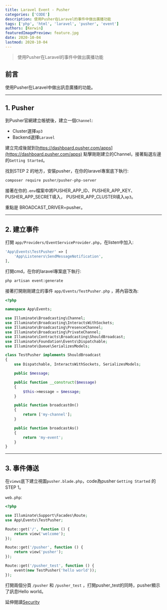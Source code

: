 ```yaml
---
title: Laravel Event - Pusher
categories: ['CODE']
description: 使用Pusher在Laravel的事件中做出廣播功能
tags: ['php', 'html', 'laravel', 'pusher', 'event']
authors: [Kerwin]
featuredImagePreview: feature.jpg
date: 2020-10-04
lastmod: 2020-10-04
---
```


> 使用Pusher在Laravel的事件中做出廣播功能

<!--more-->

## 前言

使用Pusher在Laravel中做出訊息廣播的功能。

---

## 1. Pusher

到Pusher官網建立帳號後，建立一個`Channel`:

* Cluster選擇`ap3`
* Backend選擇`Laravel`

建立完成後就到[https://dashboard.pusher.com/apps](https://dashboard.pusher.com/apps) 點擊剛剛建立的Channel，接著點選左邊的`Getting Started`。

找到STEP 2 的地方，安裝pusher，在你的laravel專案底下執行:

```bash
composer require pusher/pusher-php-server
```

接著在你的`.env`檔案中將PUSHER_APP_ID、PUSHER_APP_KEY、PUSHER_APP_SECRET填入，
PUSHER_APP_CLUSTER填入`ap3`。

重點是 BROADCAST_DRIVER=pusher。

---

## 2. 建立事件

打開 `app/Providers/EventServiceProvider.php`，在listen中加入:

```php
'App\Events\TestPusher' => [
    'App\Listeners\SendMessageNotification',
],
```

打開cmd，在你的laravel專案底下執行:

```bash
php artisan event:generate
```

接著打開剛剛建立的事件 `app/Events/TestPusher.php` ，將內容改為:

```php
<?php

namespace App\Events;

use Illuminate\Broadcasting\Channel;
use Illuminate\Broadcasting\InteractsWithSockets;
use Illuminate\Broadcasting\PresenceChannel;
use Illuminate\Broadcasting\PrivateChannel;
use Illuminate\Contracts\Broadcasting\ShouldBroadcast;
use Illuminate\Foundation\Events\Dispatchable;
use Illuminate\Queue\SerializesModels;

class TestPusher implements ShouldBroadcast
{
    use Dispatchable, InteractsWithSockets, SerializesModels;

    public $message;

    public function __construct($message)
    {
        $this->message = $message;
    }

    public function broadcastOn()
    {
        return ['my-channel'];
    }

    public function broadcastAs()
    {
        return 'my-event';
    }
}
```

---

## 3. 事件傳送

在`views`底下建立視圖`pusher.blade.php`，code為pusher `Getting Started` 的STEP 1。

`web.php`:

```php
<?php

use Illuminate\Support\Facades\Route;
use App\Events\TestPusher;

Route::get('/', function () {
    return view('welcome');
});

Route::get('/pusher', function () {
    return view('pusher');
});

Route::get('/pusher_test', function () {
    event(new TestPusher('hello world'));
});
```

打開兩個分頁 `/pusher` 和 `/pusher_test` ，打開pusher_test的同時，pusher顯示了訊息Hello world。

延伸閱讀[Security](https://www.yiiframework.com/doc/guide/2.0/en/security-overview)
